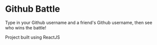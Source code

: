 # Github Battle

Type in your Github username and a friend's Github username, then see who wins the battle!

Project built using ReactJS
